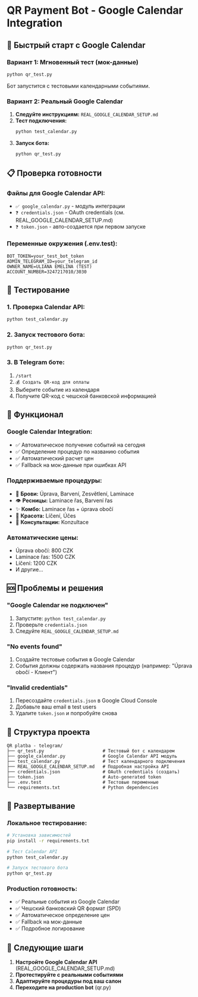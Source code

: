 # QR Payment Bot - Google Calendar Integration

## 🚀 Быстрый старт с Google Calendar

### Вариант 1: Мгновенный тест (мок-данные)
```bash
python qr_test.py
```
Бот запустится с тестовыми календарными событиями.

### Вариант 2: Реальный Google Calendar
1. **Следуйте инструкциям:** `REAL_GOOGLE_CALENDAR_SETUP.md`
2. **Тест подключения:**
   ```bash
   python test_calendar.py
   ```
3. **Запуск бота:**
   ```bash
   python qr_test.py
   ```

## 📋 Проверка готовности

### Файлы для Google Calendar API:
- `✅ google_calendar.py` - модуль интеграции
- `❓ credentials.json` - OAuth credentials (см. REAL_GOOGLE_CALENDAR_SETUP.md)
- `❓ token.json` - авто-создается при первом запуске

### Переменные окружения (.env.test):
```env
BOT_TOKEN=your_test_bot_token
ADMIN_TELEGRAM_ID=your_telegram_id
OWNER_NAME=ULIANA EMELINA (TEST)
ACCOUNT_NUMBER=3247217010/3030
```

## 🧪 Тестирование

### 1. Проверка Calendar API:
```bash
python test_calendar.py
```

### 2. Запуск тестового бота:
```bash
python qr_test.py
```

### 3. В Telegram боте:
1. `/start`
2. `💰 Создать QR-код для оплаты`
3. Выберите событие из календаря
4. Получите QR-код с чешской банковской информацией

## 🔧 Функционал

### Google Calendar Integration:
- ✅ Автоматическое получение событий на сегодня
- ✅ Определение процедур по названию события
- ✅ Автоматический расчет цен
- ✅ Fallback на мок-данные при ошибках API

### Поддерживаемые процедуры:
- 🌿 **Брови:** Úprava, Barvení, Zesvětlení, Laminace
- 👁️ **Ресницы:** Laminace řas, Barvení řas
- ✨ **Комбо:** Laminace řas + úprava obočí
- 👄 **Красота:** Líčení, Účes
- 💬 **Консультации:** Konzultace

### Автоматические цены:
- Úprava obočí: 800 CZK
- Laminace řas: 1500 CZK
- Líčení: 1200 CZK
- И другие...

## 🆘 Проблемы и решения

### "Google Calendar не подключен"
1. Запустите: `python test_calendar.py`
2. Проверьте `credentials.json`
3. Следуйте `REAL_GOOGLE_CALENDAR_SETUP.md`

### "No events found"
1. Создайте тестовые события в Google Calendar
2. События должны содержать названия процедур (например: "Úprava obočí - Клиент")

### "Invalid credentials"
1. Пересоздайте `credentials.json` в Google Cloud Console
2. Добавьте ваш email в test users
3. Удалите `token.json` и попробуйте снова

## 📁 Структура проекта

```
QR platba - telegram/
├── qr_test.py                      # Тестовый бот с календарем
├── google_calendar.py              # Google Calendar API модуль
├── test_calendar.py                # Тест календарного подключения
├── REAL_GOOGLE_CALENDAR_SETUP.md   # Подробная настройка API
├── credentials.json                # OAuth credentials (создать)
├── token.json                      # Auto-generated token
├── .env.test                       # Тестовые переменные
└── requirements.txt                # Python dependencies
```

## 🔄 Развертывание

### Локальное тестирование:
```bash
# Установка зависимостей
pip install -r requirements.txt

# Тест Calendar API
python test_calendar.py

# Запуск тестового бота
python qr_test.py
```

### Production готовность:
- ✅ Реальные события из Google Calendar
- ✅ Чешский банковский QR формат (SPD)
- ✅ Автоматическое определение цен
- ✅ Fallback на мок-данные
- ✅ Подробное логирование

## 🎯 Следующие шаги

1. **Настройте Google Calendar API** (REAL_GOOGLE_CALENDAR_SETUP.md)
2. **Протестируйте с реальными событиями**
3. **Адаптируйте процедуры под ваш салон**
4. **Переходите на production bot** (qr.py)
